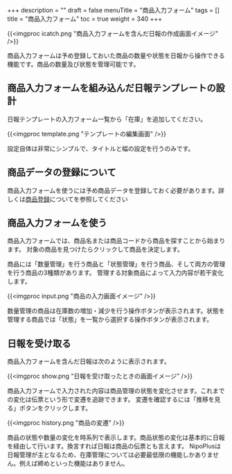 +++
description = ""
draft = false
menuTitle = "商品入力フォーム"
tags = []
title = "商品入力フォーム"
toc = true
weight = 340
+++

{{<imgproc icatch.png "商品入力フォームを含んだ日報の作成画面イメージ" />}}

商品入力フォームは予め登録しておいた商品の数量や状態を日報から操作できる機能です。商品の数量及び状態を管理可能です。


## 商品入力フォームを組み込んだ日報テンプレートの設計

日報テンプレートの入力フォーム一覧から「在庫」を追加してください。

{{<imgproc template.png "テンプレートの編集画面" />}}

設定自体は非常にシンプルで、タイトルと幅の設定を行うのみです。

## 商品データの登録について

商品入力フォームを使うには予め商品データを登録しておく必要があります。詳しくは[商品登録](/org/groupsetting/point/)についてを参照してください

## 商品入力フォームを使う

商品入力フォームでは、商品名または商品コードから商品を探すことから始まります。
対象の商品を見つけたらクリックして商品を決定します。

商品には「数量管理」を行う商品と「状態管理」を行う商品、そして両方の管理を行う商品の3種類があります。
管理する対象商品によって入力内容が若干変化します。

{{<imgproc input.png "商品の入力画面イメージ" />}}

数量管理の商品は在庫数の増加・減少を行う操作ボタンが表示されます。状態を管理する商品では「状態」を一覧から選択する操作ボタンが表示されます。

## 日報を受け取る

商品入力フォームを含んだ日報は次のように表示されます。

{{<imgproc show.png "日報を受け取ったときの画面イメージ" />}}

商品入力フォームで入力された内容は商品管理の状態を変化させます。これまでの変化は伝票という形で変遷を追跡できます。
変遷を確認するには「推移を見る」ボタンをクリックします。

{{<imgproc history.png "商品の変遷" />}}

商品の状態や数量の変化を時系列で表示します。商品状態の変化は基本的に日報を経由して行います。換言すれば日報は商品の伝票とも言えます。
NipoPlusは日報管理が主となるため、在庫管理については必要最低限の機能しかありません。例えば締めといった機能はありません。
